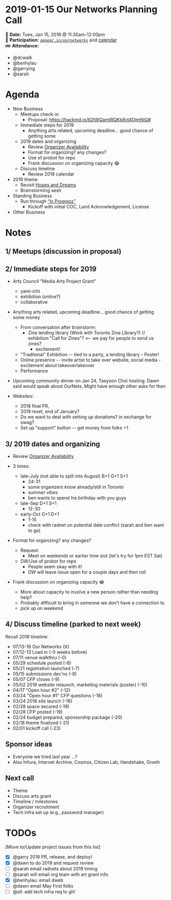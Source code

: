 # 2019-01-15 Our Networks Planning Call

:date: **Date:** Tues, Jan 15, 2018 @ 11:30am-12:00pm  
:raising_hand: **Participation:** [`appear.in/ournetworks`](https://appear.in/ournetworks) and [calendar](https://calendar.google.com/calendar/embed?src=aers7atolh0uurlfmkoki9kikg%40group.calendar.google.com&ctz=America%2FToronto)  
:family: **Attendance:**
- @dcwalk  
- @benhylau  
- @garrying  
- @sarah  

# Agenda

- New Business
  - Meetups check-in
      - Proposal: https://hackmd.io/62tWQamtRQKk8vt4OjmNiQ#
  - Immediate steps for 2019
      - Anything arts related, upcoming deadline... good chance of getting some
  - 2019 dates and organizing
    - Review [Organizer Availability](https://hackmd.io/NAHVnJD4So6YYv8Jnn0geg?view)
    - Format for organizing? any changes?
    - Use of probot for repo
    - Frank discussion on organizing capacity :joy:
  - Discuss timeline 
    - Review 2018 calendar
- 2019 theme
    - Revisit [Hopes and Dreams](https://hackmd.io/NAHVnJD4So6YYv8Jnn0geg?view)
    - Brainstorming sesh
- Standing Business
  - Run through [“In Progress”](https://github.com/ournetworks/2019/projects)
    - Kickoff with initial COC, Land Acknowledgement, License
- Other Business

# Notes

## 1/ Meetups (discussion in proposal)

## 2/ Immediate steps for 2019

- Arts Council "Media Arts Project Grant"
    - yami-ichi
    - exhibition (online?)
    - collaborative
- Anything arts related, upcoming deadline... good chance of getting some money
    - From conversation after brainstorm: 
        - Zine lending library (Work with Toronto Zine Library?) // exhibition "Call for Zines"? <-- we pay for people to send us zines?
            - excitement!
    - "Traditonal" Exhibition -- tied to a party, a lending library
            - Poster!
    - Online presence -- invite artist to take over website, social media
            - excitement about takeover!akeover
    - Performance

- Upcoming community dinner on Jan 24, Taeyoon Choi hosting. Dawn said would speak about OurNets. Might have enough other asks for then

- Websites:
    - 2018 final PR,
    - 2019 reset, end of January? 
    - Do we want to deal with setting up donations? in exchange for swag?
    - Set up "support" button -- get money from folks +1


## 3/ 2019 dates and organizing
    
- Review [Organizer Availability](https://hackmd.io/NAHVnJD4So6YYv8Jnn0geg?view)

- 3 times:
    - late-July (not able to spill into August) B+1 G+1 S+1
        - 24-31
        - some organizers know already/still in Toronto
        - summer vibes
        - ben wants to spend his birthday with you guys
    - late-Sep D+1 S+1
        - 12-30
    - early-Oct G+1 D+1
        - 1-15
        - check with radnet on potential date conflict (sarah and ben want to go)

- Format for organizing? any changes?
    - Request: 
      - Meet on weekends or earlier time slot (let's try for 1pm EST Sat)
    - DW:Use of probot for repo
        - People seem okay with it!
        - DW will leave issue open for a couple days and then roll
- Frank discussion on organizing capacity :joy:
    - More about capacity to involve a new person rather than needing help?
    - Probably difficult to bring in someone we don't have a connection to 
    - pick up on weekend

## 4/ Discuss timeline (parked to next week)

Recall 2018 timeline: 
- 07/13-18 Our Networks (X)
- 07/12-13 Load in (-0 weeks before)
- 07/11 venue walkthru (-0)
- 05/29 schedule posted (-6)
- 05/21 registration launched (-7)
- 05/15 submissions dec'ns (-8)
- 05/07 CFP closes (-9)
- 05/02 2019 website relaunch, marketing materials (poster) (-10)
- 04/17 "Open hour #2" (-12)
- 03/24 "Open hour #1" CFP questions (-16)
- 03/24 2018 site launch (-16)
- 02/28 space secured (-19)
- 02/28 CFP posted (-19)
- 02/24 budget prepared, sponsorship package (-20)
- 02/18 theme finalized (-21)
- 02/01 kickoff call (-23)

## Sponsor ideas

- Everyone we tried last year ...? 
- Also Infura, Internet Archive, Cosmos, Citizen Lab, Handshake, Giveth

## Next call

- Theme
- Discuss arts grant
- Timeline / milestones
- Organizer recruitment
- Tech infra set up (e.g., password manager)

# TODOs

[Move to/Update project issues from this list]

- [x] @garry 2018 PR, release, and deploy!
- [x] @dawn to do 2019 and request review
- [ ] @sarah email radnets about 2019 timing
- [ ] @sarah will email org team with art grant info
- [x] @benhylau: email dweb
- [ ] @dawn email May First folks
- [ ] @all: add tech infra req to gh!
